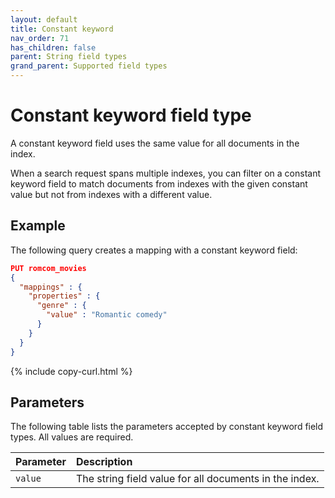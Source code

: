 ```yaml
---
layout: default
title: Constant keyword
nav_order: 71
has_children: false
parent: String field types
grand_parent: Supported field types
---
```


# Constant keyword field type

A constant keyword field uses the same value for all documents in the index. 

When a search request spans multiple indexes, you can filter on a constant keyword field to match documents from indexes with the given constant value but not from indexes with a different value.

## Example

The following query creates a mapping with a constant keyword field:

```json
PUT romcom_movies
{
  "mappings" : {
    "properties" : {
      "genre" : {
        "value" : "Romantic comedy"
      }
    }
  }
}
```
{% include copy-curl.html %}

## Parameters

The following table lists the parameters accepted by constant keyword field types. All values are required.

Parameter | Description 
:--- | :--- 
`value` | The string field value for all documents in the index.

